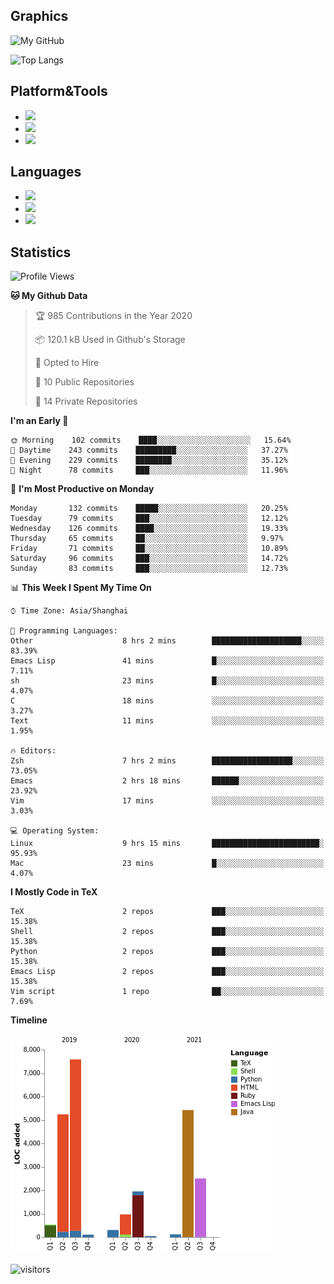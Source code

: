## Graphics

![My GitHub](https://github-readme-stats.vercel.app/api?username=SteamedFish&count_private=true&show_icons=true&theme=buefy&include_all_commits=false)

![Top Langs](https://github-readme-stats.vercel.app/api/top-langs/?username=SteamedFish&theme=buefy&hide=ruby&count_private=true&show_icons=true&layout=compact)

## Platform&Tools

* [![](https://img.shields.io/badge/ArchLinux--purple?style=flat-square&logo=ArchLinux)](https://www.archlinux.org/)
* [![](https://img.shields.io/badge/Gentoo-testing-purple?style=flat-square&logo=Gentoo)](https://www.gentoo.org/)
* [![](https://img.shields.io/badge/Doom%20Emacs-28-blue?style=flat-square&logo=Gnu%20emacs&logoColor=white)](https://www.gnu.org/software/emacs/)

## Languages

* [![](https://img.shields.io/badge/-Python-3776AB?style=flat-square&logo=python&logoColor=white)](https://www.python.org/)
* [![](https://img.shields.io/badge/-Bash-00ADD8?style=flat-square&logo=Gnu-bash&logoColor=white)](https://www.gnu.org/software/bash/)
* [![](https://img.shields.io/badge/-Go-00ADD8?style=flat-square&logo=go&logoColor=white)](https://golang.org/)

## Statistics

<!--START_SECTION:waka-->
![Profile Views](http://img.shields.io/badge/Profile%20Views-4-blue)

**🐱 My Github Data** 

> 🏆 985 Contributions in the Year 2020
 > 
> 📦 120.1 kB Used in Github's Storage 
 > 
> 💼 Opted to Hire
 > 
> 📜 10 Public Repositories
 > 
> 🔑 14 Private Repositories 

**I'm an Early 🐤** 

```text
🌞 Morning    102 commits    ████░░░░░░░░░░░░░░░░░░░░░   15.64% 
🌆 Daytime    243 commits    █████████░░░░░░░░░░░░░░░░   37.27% 
🌃 Evening    229 commits    ████████░░░░░░░░░░░░░░░░░   35.12% 
🌙 Night      78 commits     ███░░░░░░░░░░░░░░░░░░░░░░   11.96%

```
📅 **I'm Most Productive on Monday** 

```text
Monday       132 commits    █████░░░░░░░░░░░░░░░░░░░░   20.25% 
Tuesday      79 commits     ███░░░░░░░░░░░░░░░░░░░░░░   12.12% 
Wednesday    126 commits    ████░░░░░░░░░░░░░░░░░░░░░   19.33% 
Thursday     65 commits     ██░░░░░░░░░░░░░░░░░░░░░░░   9.97% 
Friday       71 commits     ██░░░░░░░░░░░░░░░░░░░░░░░   10.89% 
Saturday     96 commits     ███░░░░░░░░░░░░░░░░░░░░░░   14.72% 
Sunday       83 commits     ███░░░░░░░░░░░░░░░░░░░░░░   12.73%

```


📊 **This Week I Spent My Time On** 

```text
⌚︎ Time Zone: Asia/Shanghai

💬 Programming Languages: 
Other                    8 hrs 2 mins        ████████████████████░░░░░   83.39% 
Emacs Lisp               41 mins             █░░░░░░░░░░░░░░░░░░░░░░░░   7.11% 
sh                       23 mins             █░░░░░░░░░░░░░░░░░░░░░░░░   4.07% 
C                        18 mins             ░░░░░░░░░░░░░░░░░░░░░░░░░   3.27% 
Text                     11 mins             ░░░░░░░░░░░░░░░░░░░░░░░░░   1.95%

🔥 Editors: 
Zsh                      7 hrs 2 mins        ██████████████████░░░░░░░   73.05% 
Emacs                    2 hrs 18 mins       ██████░░░░░░░░░░░░░░░░░░░   23.92% 
Vim                      17 mins             ░░░░░░░░░░░░░░░░░░░░░░░░░   3.03%

💻 Operating System: 
Linux                    9 hrs 15 mins       ████████████████████████░   95.93% 
Mac                      23 mins             █░░░░░░░░░░░░░░░░░░░░░░░░   4.07%

```

**I Mostly Code in TeX** 

```text
TeX                      2 repos             ███░░░░░░░░░░░░░░░░░░░░░░   15.38% 
Shell                    2 repos             ███░░░░░░░░░░░░░░░░░░░░░░   15.38% 
Python                   2 repos             ███░░░░░░░░░░░░░░░░░░░░░░   15.38% 
Emacs Lisp               2 repos             ███░░░░░░░░░░░░░░░░░░░░░░   15.38% 
Vim script               1 repo              ██░░░░░░░░░░░░░░░░░░░░░░░   7.69%

```


**Timeline**

![Chart not found](https://raw.githubusercontent.com/SteamedFish/SteamedFish/master/charts/bar_graph.png) 


<!--END_SECTION:waka-->

![visitors](https://visitor-badge.laobi.icu/badge?page_id=SteamedFish.SteamedFish)
